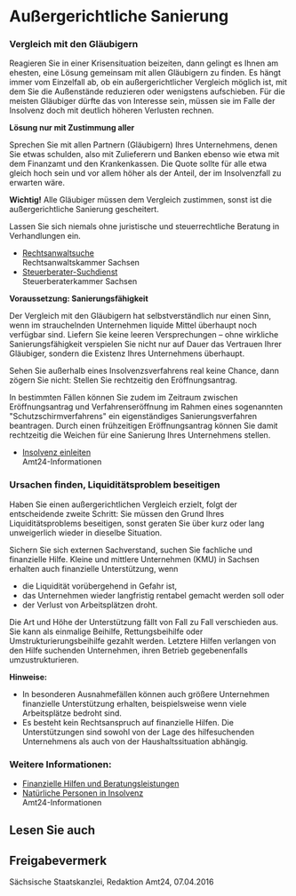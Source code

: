 # Außergerichtliche Sanierung

### Vergleich mit den Gläubigern

Reagieren Sie in einer Krisensituation beizeiten, dann gelingt es Ihnen am ehesten, eine Lösung gemeinsam mit allen Gläubigern zu finden. Es hängt immer vom Einzelfall ab, ob ein außergerichtlicher Vergleich möglich ist, mit dem Sie die Außenstände reduzieren oder wenigstens aufschieben. Für die meisten Gläubiger dürfte das von Interesse sein, müssen sie im Falle der Insolvenz doch mit deutlich höheren Verlusten rechnen.

**Lösung nur mit Zustimmung aller**

Sprechen Sie mit allen Partnern (Gläubigern) Ihres Unternehmens, denen Sie etwas schulden, also mit Zulieferern und Banken ebenso wie etwa mit dem Finanzamt und den Krankenkassen. Die Quote sollte für alle etwa gleich hoch sein und vor allem höher als der Anteil, der im Insolvenzfall zu erwarten wäre.

**Wichtig!** Alle Gläubiger müssen dem Vergleich zustimmen, sonst ist die außergerichtliche Sanierung gescheitert.

Lassen Sie sich niemals ohne juristische und steuerrechtliche Beratung in Verhandlungen ein.

* [Rechtsanwaltsuche](http://www.rak-sachsen.de/fuer-buerger/anwaltssuche/ "Rechtsanwalt-Suchdienst")  
   Rechtsanwaltskammer Sachsen
* [Steuerberater-Suchdienst](http://www.datev.de/kasus/20/Start?KammerId=20&Suffix1=Sachsen&Suffix2=Sachsen&Truncation=42 "Sachsenweiter Steuerberater-Suchdienst")  
   Steuerberaterkammer Sachsen

**Voraussetzung: Sanierungsfähigkeit**

Der Vergleich mit den Gläubigern hat selbstverständlich nur einen Sinn, wenn im strauchelnden Unternehmen liquide Mittel überhaupt noch verfügbar sind. Liefern Sie keine leeren Versprechungen – ohne wirkliche Sanierungsfähigkeit verspielen Sie nicht nur auf Dauer das Vertrauen Ihrer Gläubiger, sondern die Existenz Ihres Unternehmens überhaupt.

Sehen Sie außerhalb eines Insolvenzsverfahrens real keine Chance, dann zögern Sie nicht: Stellen Sie rechtzeitig den Eröffnungsantrag.

In bestimmten Fällen können Sie zudem im Zeitraum zwischen Eröffnungsantrag und Verfahrenseröffnung im Rahmen eines sogenannten "Schutzschirmverfahrens" ein eigenständiges Sanierungsverfahren beantragen. Durch einen frühzeitigen Eröffnungsantrag können Sie damit rechtzeitig die Weichen für eine Sanierung Ihres Unternehmens stellen.

* [Insolvenz einleiten](https://amt24dev.sachsen.de/zufi/lebenslagen/5000236)  
   Amt24-Informationen

### Ursachen finden, Liquiditätsproblem beseitigen

Haben Sie einen außergerichtlichen Vergleich erzielt, folgt der entscheidende zweite Schritt: Sie müssen den Grund Ihres Liquiditätsproblems beseitigen, sonst geraten Sie über kurz oder lang unweigerlich wieder in dieselbe Situation.

Sichern Sie sich externen Sachverstand, suchen Sie fachliche und finanzielle Hilfe. Kleine und mittlere Unternehmen (KMU) in Sachsen erhalten auch finanzielle Unterstützung, wenn

* die Liquidität vorübergehend in Gefahr ist,
* das Unternehmen wieder langfristig rentabel gemacht werden soll oder
* der Verlust von Arbeitsplätzen droht.

Die Art und Höhe der Unterstützung fällt von Fall zu Fall verschieden aus. Sie kann als einmalige Beihilfe, Rettungsbeihilfe oder Umstrukturierungsbeihilfe gezahlt werden. Letztere Hilfen verlangen von den Hilfe suchenden Unternehmen, ihren Betrieb gegebenenfalls umzustrukturieren.

**Hinweise:**

* In besonderen Ausnahmefällen können auch größere Unternehmen finanzielle Unterstützung erhalten, beispielsweise wenn viele Arbeitsplätze bedroht sind.
* Es besteht kein Rechtsanspruch auf finanzielle Hilfen. Die Unterstützungen sind sowohl von der Lage des hilfesuchenden Unternehmens als auch von der Haushaltssituation abhängig.

### Weitere Informationen:

* [Finanzielle Hilfen und Beratungsleistungen](https://amt24dev.sachsen.de/zufi/lebenslagen/5000342)
* [Natürliche Personen in Insolvenz](https://amt24dev.sachsen.de/zufi/lebenslagen/5000770)  
   Amt24-Informationen

## Lesen Sie auch

## Freigabevermerk

Sächsische Staatskanzlei, Redaktion Amt24, 07.04.2016
